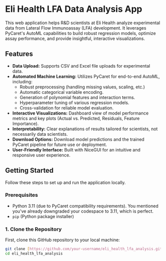 # Eli Health LFA Data Analysis App

This web application helps R&D scientists at Eli Health analyze experimental data from Lateral Flow Immunoassay (LFA) development. It leverages PyCaret's AutoML capabilities to build robust regression models, optimize assay performance, and provide insightful, interactive visualizations.

## Features

* **Data Upload:** Supports CSV and Excel file uploads for experimental data.
* **Automated Machine Learning:** Utilizes PyCaret for end-to-end AutoML, including:
    * Robust preprocessing (handling missing values, scaling, etc.)
    * Automatic categorical variable encoding.
    * Generation of polynomial features and interaction terms.
    * Hyperparameter tuning of various regression models.
    * Cross-validation for reliable model evaluation.
* **Interactive Visualizations:** Dashboard view of model performance metrics and key plots (Actual vs. Predicted, Residuals, Feature Importance).
* **Interpretability:** Clear explanations of results tailored for scientists, not necessarily data scientists.
* **Download Options:** Download model predictions and the trained PyCaret pipeline for future use or deployment.
* **User-Friendly Interface:** Built with NiceGUI for an intuitive and responsive user experience.

## Getting Started

Follow these steps to set up and run the application locally.

### Prerequisites

* Python 3.11 (due to PyCaret compatibility requirements). You mentioned you've already downgraded your codespace to 3.11, which is perfect.
* `pip` (Python package installer)

### 1. Clone the Repository

First, clone this GitHub repository to your local machine:

```bash
git clone [https://github.com/your-username/eli_health_lfa_analysis.git](https://github.com/your-username/eli_health_lfa_analysis.git)
cd eli_health_lfa_analysis